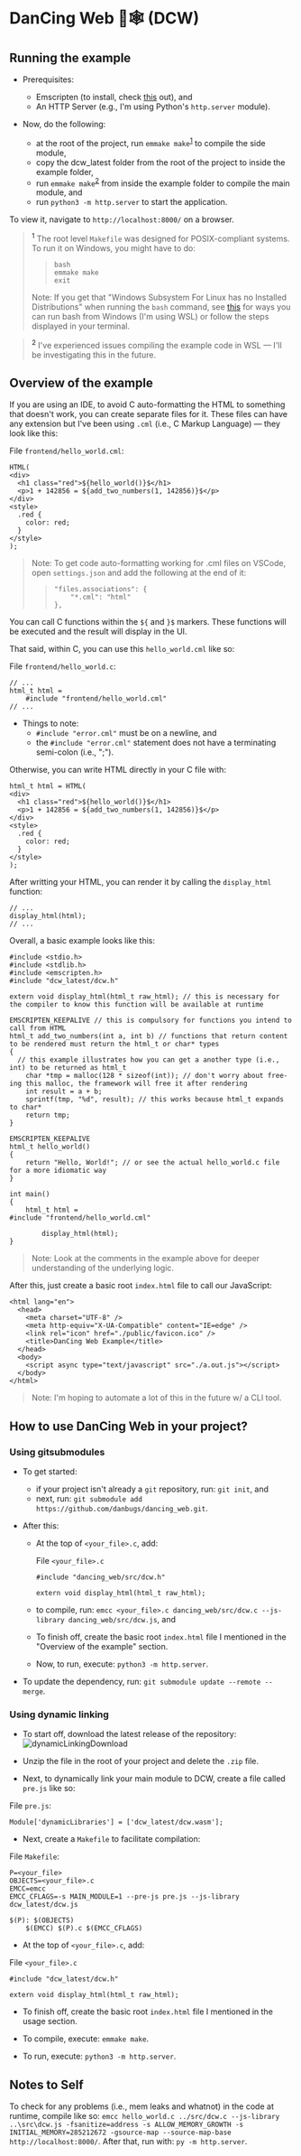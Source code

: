 # DanCing Web 💃🕸 (DCW)

## Running the example

- Prerequisites:

  - Emscripten (to install, check [this](https://emscripten.org/docs/getting_started/downloads.html) out), and
  - An HTTP Server (e.g., I'm using Python's `http.server` module).

- Now, do the following:
  - at the root of the project, run `emmake make`<sup>[1](#footnote1)</sup> to compile the side module,
  - copy the dcw_latest folder from the root of the project to inside the example folder,
  - run `emmake make`<sup>[2](#footnote2)</sup> from inside the example folder to compile the main module, and
  - run `python3 -m http.server` to start the application.

To view it, navigate to `http://localhost:8000/` on a browser.

> <a name="footnote1"><sup>1</sup></a> The root level `Makefile` was designed for POSIX-compliant systems. To run it on Windows, you might have to do:
>> ```
>> bash
>> emmake make
>> exit
>> ```
> Note: If you get that "Windows Subsystem For Linux has no Installed Distributions" when running the `bash` command, see [this](https://stackoverflow.com/questions/42438587/bash-is-not-recognized-as-an-internal-or-external-command) for ways you can run bash from Windows (I'm using WSL) or follow the steps displayed in your terminal.

> <a name="footnote2"><sup>2</sup></a> I've experienced issues compiling the example code in WSL — I'll be investigating this in the future.

## Overview of the example

If you are using an IDE, to avoid C auto-formatting the HTML to something that doesn't work, you can create separate files for it. These files can have any extension but I've been using `.cml` (i.e., C Markup Language) — they look like this:

File `frontend/hello_world.cml`:

```
HTML(
<div>
  <h1 class="red">${hello_world()}$</h1>
  <p>1 + 142856 = ${add_two_numbers(1, 142856)}$</p>
</div>
<style>
  .red {
    color: red;
  }
</style>
);
```

>Note: To get code auto-formatting working for .cml files on VSCode, open `settings.json` and add the following at the end of it:
>> ```
>> "files.associations": {
>>     "*.cml": "html"
>> },
>> ```

You can call C functions within the `${` and `}$` markers. These functions will be executed and the result will display in the UI.

That said, within C, you can use this `hello_world.cml` like so:

File `frontend/hello_world.c`:

```
// ...
html_t html =
    #include "frontend/hello_world.cml"
// ...
```

- Things to note:
  - `#include "error.cml"` must be on a newline, and
  - the `#include "error.cml"` statement does not have a terminating semi-colon (i.e., ";").

Otherwise, you can write HTML directly in your C file with:

```
html_t html = HTML(
<div>
  <h1 class="red">${hello_world()}$</h1>
  <p>1 + 142856 = ${add_two_numbers(1, 142856)}$</p>
</div>
<style>
  .red {
    color: red;
  }
</style>
);
```

After writting your HTML, you can render it by calling the `display_html` function:

```
// ...
display_html(html);
// ...
```

Overall, a basic example looks like this:

```
#include <stdio.h>
#include <stdlib.h>
#include <emscripten.h>
#include "dcw_latest/dcw.h"

extern void display_html(html_t raw_html); // this is necessary for the compiler to know this function will be available at runtime

EMSCRIPTEN_KEEPALIVE // this is compulsory for functions you intend to call from HTML
html_t add_two_numbers(int a, int b) // functions that return content to be rendered must return the html_t or char* types
{
  // this example illustrates how you can get a another type (i.e., int) to be returned as html_t
    char *tmp = malloc(128 * sizeof(int)); // don't worry about free-ing this malloc, the framework will free it after rendering
    int result = a + b;
    sprintf(tmp, "%d", result); // this works because html_t expands to char*
    return tmp;
}

EMSCRIPTEN_KEEPALIVE
html_t hello_world()
{
    return "Hello, World!"; // or see the actual hello_world.c file for a more idiomatic way
}

int main()
{
    html_t html =
#include "frontend/hello_world.cml"

        display_html(html);
}
```

> Note: Look at the comments in the example above for deeper understanding of the underlying logic.

After this, just create a basic root `index.html` file to call our JavaScript:

```
<html lang="en">
  <head>
    <meta charset="UTF-8" />
    <meta http-equiv="X-UA-Compatible" content="IE=edge" />
    <link rel="icon" href="./public/favicon.ico" />
    <title>DanCing Web Example</title>
  </head>
  <body>
    <script async type="text/javascript" src="./a.out.js"></script>
  </body>
</html>
```

> Note: I'm hoping to automate a lot of this in the future w/ a CLI tool.

## How to use DanCing Web in your project?

### Using gitsubmodules

- To get started:

  - if your project isn't already a `git` repository, run: `git init`, and
  - next, run: `git submodule add https://github.com/danbugs/dancing_web.git`.

- After this:

  - At the top of `<your_file>.c`, add:

    File `<your_file>.c`

    ```
    #include "dancing_web/src/dcw.h"

    extern void display_html(html_t raw_html);
    ```

  - to compile, run: `emcc <your_file>.c dancing_web/src/dcw.c --js-library dancing_web/src/dcw.js`, and
  - To finish off, create the basic root `index.html` file I mentioned in the "Overview of the example" section.
  - Now, to run, execute: `python3 -m http.server`.

- To update the dependency, run: `git submodule update --remote --merge`.

### Using dynamic linking

- To start off, download the latest release of the repository:
  ![dynamicLinkingDownload](https://i.imgur.com/L8LfX17.gif)

- Unzip the file in the root of your project and delete the `.zip` file.

- Next, to dynamically link your main module to DCW, create a file called `pre.js` like so:

File `pre.js`:

```
Module['dynamicLibraries'] = ['dcw_latest/dcw.wasm'];
```

- Next, create a `Makefile` to facilitate compilation:

File `Makefile`:

```
P=<your_file>
OBJECTS=<your_file>.c
EMCC=emcc
EMCC_CFLAGS=-s MAIN_MODULE=1 --pre-js pre.js --js-library dcw_latest/dcw.js

$(P): $(OBJECTS)
	$(EMCC) $(P).c $(EMCC_CFLAGS)
```

- At the top of `<your_file>.c`, add:

File `<your_file>.c`

```
#include "dcw_latest/dcw.h"

extern void display_html(html_t raw_html);
```

- To finish off, create the basic root `index.html` file I mentioned in the usage section.

- To compile, execute: `emmake make`.
- To run, execute: `python3 -m http.server`.

## Notes to Self

To check for any problems (i.e., mem leaks and whatnot) in the code at runtime, compile like so: `emcc hello_world.c ../src/dcw.c --js-library ..\src\dcw.js -fsanitize=address -s ALLOW_MEMORY_GROWTH -s INITIAL_MEMORY=285212672 -gsource-map --source-map-base http://localhost:8000/`. After that, run with: `py -m http.server`.